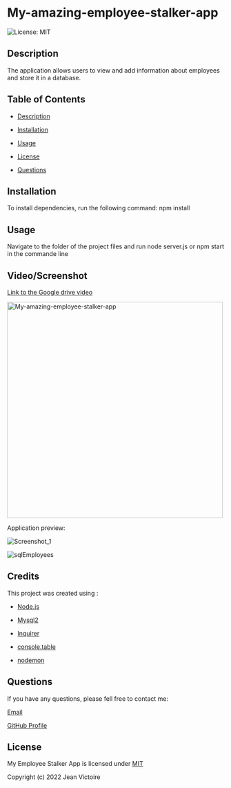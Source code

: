 # My-amazing-employee-stalker-app

![License: MIT](https://img.shields.io/static/v1?label=License&message=mit&color=blue)

## Description

The application allows users to view and add information about employees and store it in a database.

## Table of Contents

- [Description](#Description)

- [Installation](#Installation)

- [Usage](#Usage)

- [License](#License)

- [Questions](#Questions)

## Installation

To install dependencies, run the following command: npm install

## Usage

Navigate to the folder of the project files and run node server.js or npm start in the commande line

## Video/Screenshot

[Link to the Google drive video](https://drive.google.com/file/d/1s4x8OCaanVgyVAyHBk6lqpcIS8bhtCJ5/view)

<img src="./My-amazing-employee-stalker-app.gif" alt="My-amazing-employee-stalker-app" height="500">

Application preview:

![Screenshot_1](https://user-images.githubusercontent.com/100246393/172527427-9994e179-a2ca-4831-a23a-3358fd21e426.png)

![sqlEmployees](https://user-images.githubusercontent.com/100246393/172475610-d5071fe6-c09c-4d42-a5db-623cad02abf0.png)


## Credits

This project was created using :

- [Node.js](https://nodejs.org/en/)

- [Mysql2](https://www.npmjs.com/package/mysql2)

- [Inquirer](https://www.npmjs.com/package/inquirer/v/0.2.3)

- [console.table](https://www.npmjs.com/package/console.table)

- [nodemon](https://www.npmjs.com/package/nodemon)

## Questions

If you have any questions, please fell free to contact me:

[Email](JeanTheCoders@gmail.com)

[GitHub Profile](https://github.com/JeanVictoire)

## License

My Employee Stalker App is licensed under [MIT](https://choosealicense.com/licenses/mit)

Copyright (c) 2022 Jean Victoire
